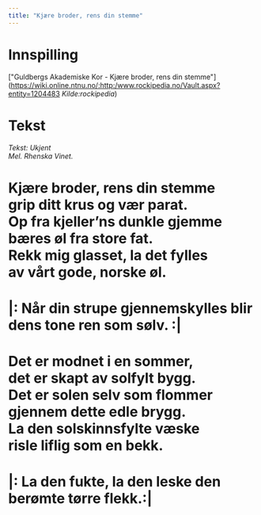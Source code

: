 ```yaml
---
title: "Kjære broder, rens din stemme"
---
```


# Innspilling

["Guldbergs Akademiske Kor - Kjære broder, rens din stemme"](https://wiki.online.ntnu.no/:http:/www.rockipedia.no/Vault.aspx?entity=1204483 _Kilde:rockipedia_)

# Tekst

_Tekst: Ukjent_  
_Mel. Rhenska Vinet._
 
Kjære broder, rens din stemme  
grip ditt krus og vær parat.  
Op fra kjeller’ns dunkle gjemme  
bæres øl fra store fat.  
Rekk mig glasset, la det fylles  
av vårt gode, norske øl.  
==
|: Når din strupe gjennemskylles
blir dens tone ren som sølv. :|
==
 
Det er modnet i en sommer,  
det er skapt av solfylt bygg.  
Det er solen selv som flommer  
gjennem dette edle brygg.  
La den solskinnsfylte væske  
risle liflig som en bekk.  
==
|: La den fukte, la den leske
den berømte tørre flekk.:|
==